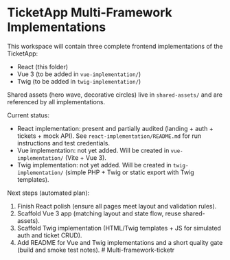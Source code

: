 # TicketApp Multi-Framework Implementations

This workspace will contain three complete frontend implementations of the TicketApp:

- React (this folder)
- Vue 3 (to be added in `vue-implementation/`)
- Twig (to be added in `twig-implementation/`)

Shared assets (hero wave, decorative circles) live in `shared-assets/` and are referenced by all implementations.

Current status:

- React implementation: present and partially audited (landing + auth + tickets + mock API). See `react-implementation/README.md` for run instructions and test credentials.
- Vue implementation: not yet added. Will be created in `vue-implementation/` (Vite + Vue 3).
- Twig implementation: not yet added. Will be created in `twig-implementation/` (simple PHP + Twig or static export with Twig templates).

Next steps (automated plan):

1. Finish React polish (ensure all pages meet layout and validation rules).  
2. Scaffold Vue 3 app (matching layout and state flow, reuse shared-assets).  
3. Scaffold Twig implementation (HTML/Twig templates + JS for simulated auth and ticket CRUD).  
4. Add README for Vue and Twig implementations and a short quality gate (build and smoke test notes).
#   M u l t i - f r a m e w o r k - t i c k e t r  
 